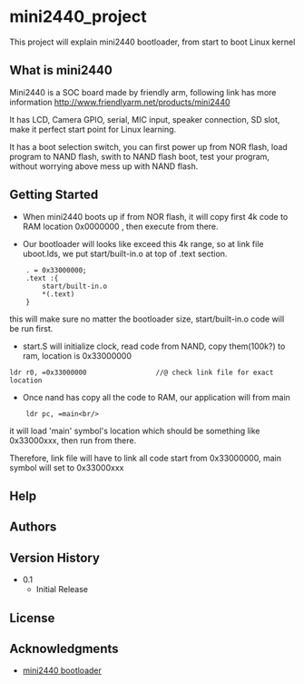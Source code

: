 # mini2440_project

This project will explain mini2440 bootloader, from start to boot Linux kernel

## What is mini2440
Mini2440 is a SOC board made by friendly arm, following link has more information
http://www.friendlyarm.net/products/mini2440

It has LCD, Camera GPIO, serial, MIC input, speaker connection, SD slot, make it perfect start point for Linux learning.

It has a boot selection switch, you can first power up from NOR flash, load program to NAND flash, swith to NAND flash boot, test your program, without worrying above mess up with NAND flash.


## Getting Started

* When mini2440 boots up if from NOR flash, it will copy first 4k code to RAM location 0x0000000
, then execute from there.

* Our bootloader will looks like exceed this 4k range, so at link file uboot.lds, we put start/built-in.o at top of .text section.

```
	. = 0x33000000;
	.text :{
		start/built-in.o
		*(.text)
	}	
```

this will make sure no matter the bootloader size, start/built-in.o code will be run first.

* start.S will initialize clock, read code from NAND, copy them(100k?) to ram, location is 0x33000000

```
ldr r0, =0x33000000					//@ check link file for exact location
```

* Once nand has copy all the code to RAM, our application will from main
```
	ldr pc, =main<br/>
```
it will load 'main' symbol's location which should be something like 0x33000xxx, then run from there.

Therefore, link file will have to link all code start from 0x33000000, main symbol will set to 0x33000xxx


## Help


## Authors


## Version History

* 0.1
    * Initial Release

## License


## Acknowledgments

* [mini2440 bootloader](https://blog.51cto.com/sviews/671827)
